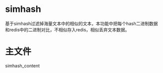# simhash
基于simhash过滤掉海量文本中的相似的文本，本功能中把每个hash二进制数据和redis中的二进制对比，不相似存入redis，相似丢弃文本数据。

# 主文件
simhash_content

